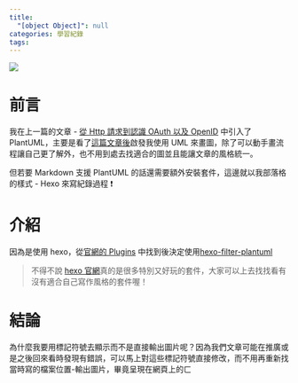 ```yaml
---
title:
  "[object Object]": null
categories: 學習紀錄
tags:
---
```


![](https://i.imgur.com/0QAGPDc.png)

# 前言

我在上一篇的文章 - [從 Http 請求到認識 OAuth 以及 OpenID](https://nijialin.com/2020/06/01/%E5%BE%9E-Http-%E8%AB%8B%E6%B1%82%E5%88%B0%E8%AA%8D%E8%AD%98-OAuth-%E4%BB%A5%E5%8F%8A-OpenID/) 中引入了 PlantUML，主要是看了[這篇文章後](https://www.evanlin.com/til-vscode-plantuml/)啟發我使用 UML 來畫圖，除了可以動手畫流程讓自己更了解外，也不用到處去找適合的圖並且能讓文章的風格統一。

但若要 Markdown 支援 PlantUML 的話還需要額外安裝套件，這邊就以我部落格的樣式 - Hexo 來寫紀錄過程 ❗️

<!-- more -->

# 介紹

因為是使用 hexo，從[官網的 Plugins](https://hexo.io/plugins/) 中找到後決定使用[hexo-filter-plantuml](https://github.com/miao1007/hexo-filter-plantuml)

> 不得不說 [hexo 官網](https://hexo.io/plugins/)真的是很多特別又好玩的套件，大家可以上去找找看有沒有適合自己寫作風格的套件喔！

# 結論

為什麼我要用標記符號去顯示而不是直接輸出圖片呢？因為我們文章可能在推廣或是之後回來看時發現有錯誤，可以馬上對這些標記符號直接修改，而不用再重新找當時寫的檔案位置-輸出圖片，畢竟呈現在網頁上的ㄈ
